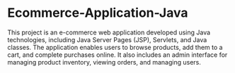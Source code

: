 # Ecommerce-Application-Java
This project is an e-commerce web application developed using Java technologies, including Java Server Pages (JSP), Servlets, and Java classes. The application enables users to browse products, add them to a cart, and complete purchases online. It also includes an admin interface for managing product inventory, viewing orders, and managing users.
